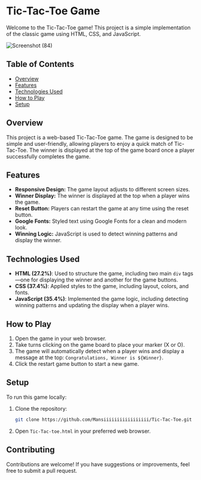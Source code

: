 # Tic-Tac-Toe Game

Welcome to the Tic-Tac-Toe game! This project is a simple implementation of the classic game using HTML, CSS, and JavaScript.

![Screenshot (84)](https://github.com/user-attachments/assets/d5740c40-a640-4c43-b43b-af50d1e4ea69)

## Table of Contents

- [Overview](https://github.com/Mansiiiiiiiiiiiiiiiii/Tic-Tac-Toe/new/main?filename=README.md)
- [Features](https://github.com/Mansiiiiiiiiiiiiiiiii/Tic-Tac-Toe/new/main?filename=README.md)
- [Technologies Used](https://github.com/Mansiiiiiiiiiiiiiiiii/Tic-Tac-Toe/new/main?filename=README.md)
- [How to Play](https://github.com/Mansiiiiiiiiiiiiiiiii/Tic-Tac-Toe/new/main?filename=README.md)
- [Setup](https://github.com/Mansiiiiiiiiiiiiiiiii/Tic-Tac-Toe/new/main?filename=README.md)

## Overview

This project is a web-based Tic-Tac-Toe game. The game is designed to be simple and user-friendly, allowing players to enjoy a quick match of Tic-Tac-Toe. The winner is displayed at the top of the game board once a player successfully completes the game.

## Features

- **Responsive Design:** The game layout adjusts to different screen sizes.
- **Winner Display:** The winner is displayed at the top when a player wins the game.
- **Reset Button:** Players can restart the game at any time using the reset button.
- **Google Fonts:** Styled text using Google Fonts for a clean and modern look.
- **Winning Logic:** JavaScript is used to detect winning patterns and display the winner.

## Technologies Used

- **HTML (27.2%)**: Used to structure the game, including two main `div` tags—one for displaying the winner and another for the game buttons.
- **CSS (37.4%)**: Applied styles to the game, including layout, colors, and fonts.
- **JavaScript (35.4%)**: Implemented the game logic, including detecting winning patterns and updating the display when a player wins.

## How to Play

1. Open the game in your web browser.
2. Take turns clicking on the game board to place your marker (X or O).
3. The game will automatically detect when a player wins and display a message at the top: `Congratulations, Winner is ${Winner}`.
4. Click the restart game button to start a new game.

## Setup

To run this game locally:

1. Clone the repository:
    ```bash
    git clone https://github.com/Mansiiiiiiiiiiiiiiiii/Tic-Tac-Toe.git
    ```
2. Open `Tic-Tac-toe.html` in your preferred web browser.

## Contributing

Contributions are welcome! If you have suggestions or improvements, feel free to submit a pull request.
